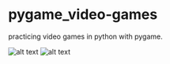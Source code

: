 # pygame_video-games
practicing video games in python with pygame.

![alt text](https://github.com/nimas62/pygame_video-games/blob/sprite-class/images/bouncingsqr.png)
![alt text](https://github.com/nimas62/pygame_video-games/blob/sprite-class/images/bouncingsqr.png)
